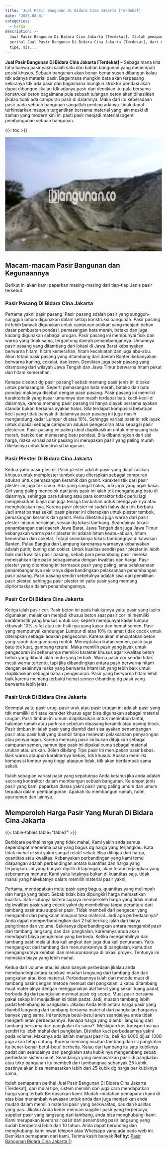 ```yaml
---
title: 'Jual Pasir Bangunan Di Bidara Cina Jakarta [Terdekat]'
date: '2025-08-01'
categories:
  - harga
description: >-
  Jual Pasir Bangunan Di Bidara Cina Jakarta [Terdekat]. Itulah pemaparan
  perihal Jual Pasir Bangunan Di Bidara Cina Jakarta [Terdekat], dari mulai
  tipe, sis...
---
```


**Jual Pasir Bangunan Di Bidara Cina Jakarta \[Terdekat\]** – Sebagaimana kita tahu bahwa pasir yakni salah satu dari bahan bangunan yang menempati posisi khusus. Sebuah bangunan akan benar-benar susah dibangun kalau tdk adanya material pasir. Bagaimana mungkin bata akan terpasang sekiranya tdk ada pasir dan bagaimana mungkin struktur pondasi akan dapat dibangun jikalau tdk adanya pasir dan demikian itu pula bersama konstruksi beton bagaimana pula sebuah tulangan beton akan dihasilkan jikalau tidak ada campuran pasir di dalamnya. Maka dari itu keberadaan pasir pada sebuah bangunan sangatlah penting adanya. tidak dapat terhindarkan maupun tergantikan bersama material yang lain meski di zaman yang modern kini ini pasti pasir menjadi material urgent pembangunan sebuah bangunan.

{{< toc >}}

![Jual Pasir Bangunan Di Bidara Cina Jakarta [Terdekat]](/images/jual-pasir-bangunan-14.png)

## Macam-macam Pasir Bangunan dan Kegunaannya

Berikut ini akan kami paparkan masing-masing dari tiap-tiap Jenis pasir tersebut.

### Pasir Pasang Di Bidara Cina Jakarta

Pertama yakni pasir pasang. Pasir pasang adalah pasir yang sungguh-sungguh umum digunakan dalam setiap konstruksi bangunan. Pasir pasang ini lebih banyak digunakan untuk campuran adukan yang menjadi bahan dasar pembuatan pondasi, pemasangan bata merah, batako dan juga kadang digunakan sebagai urugan. Pasir pasang ini mempunyai fisik dan warna yang tidak sama, tergantung daerah penambangannya. Umumnya pasir pasang yang ditambang dari lokasi di Jawa Barat kebanyakan berwarna hitam, hitam kemerahan, hitam kecoklatan dan juga abu-abu. Akan tetapi pasir pasang yang ditambang dari daerah Banten kebanyakan berwarna kuning, cokelat, dan krem. Demikian juga pasir pasang yang ditambang dari wilayah Jawa Tengah dan Jawa Timur berwarna hitam pekat dan hitam kemerahan.

Kenapa disebut dg pasir pasang? sebab memang pasir jenis ini dipakai untuk pemasangan. Seperti pemasangan bata merah, batako dan batu pondasi makanya disebut dengan pasir pasang. Pasir pasang ini memiliki karakteristik yang kasar umumnya dan masih terdapat batu kecil-kecil di dalamnya, karena memang pasir pasang ini hanya diayak bersama ayakan standar bukan bersama ayakan halus. Bila terdapat komposisi bebatuan kecil yang tidak banyak di dalamnya pasir pasang ini juga masih mengandung kadar Lumpur di atas 10%. Sehingga variasi pasir ini tdk layak untuk dipakai sebagai campuran adukan pengecoran atau sebagai pasir plesteran. Pasir pasang ini paling ideal diaplikasikan untuk memasang bata merah, batako dan memasang batu pondasi. Bila dibandingkan dari sisi harga, maka variasi pasir pasang ini merupakan pasir yang paling murah dikelasnya untuk konstruksi bangunan.

### Pasir Plester Di Bidara Cina Jakarta

Kedua yaitu pasir plester. Pasir plester adalah pasir yang diaplikasikan khusus untuk memplester tembok atau diterapkan sebagai campuran adukan untuk pemasangan keramik dan granit. karakteristik dari pasir plester ini juga tdk sama. Ada yang sangat halus, ada juga yang agak kasar. Ciri yang paling mencolok dari jenis pasir ini ialah tdk mengandung batu di dalamnya, sehingga para tukang atau para kontraktor tidak perlu lagi mengeluarkan biaya dan juga tenaga tambahan untuk mengayak nya atau menghaluskan nya. Karena pasir plester ini sudah halus dan tdk berbatu. Jadi amat pantas sekali pasir plester ini diterapkan untuk plester tembok, pemasangan keramik dan granit. Perlu diketahui juga warna dari pasir plester ini pun berlainan, sesuai dg lokasi tambang. Seandainya lokasi penambangan dari daerah Jawa Barat, Jawa Tengah dan juga Jawa Timur kebanyakan warna pasir plester ini adalah hitam keabu-abuan, hitam kemerahan dan cokelat. Tetapi seandainya lokasi tambangnya di kawasan Banten, Pulau Bangka dan Lampung karenanya warnanya kebanyakan adalah putih, kuning dan coklat. Untuk kualitas sendiri pasir plester ini lebih baik dari kwalitas pasir pasang, sebab para penambang pasir mereka memisahkan tipe pasir sebagaimana dengan kwalitas dan harga. Pasir plester yang ditambang ini termasuk pasir yang paling lama pelaksanaan penambangannya sekiranya diperbandingkan pelaksanaan penambangan pasir pasang. Pasir pasang sendiri sebetulnya adalah sisa dari pemilihan pasir plester, sehingga pasir plester ini yaitu pasir yang memang diprioritaskan dalam penambangannya.

### Pasir Cor Di Bidara Cina Jakarta

Ketiga ialah pasir cor. Pasir beton ini pada hakikatnya yaitu pasir yang lazim digunakan, melainkan menjadi khusus beton saat pasir cor ini memiliki karakteristik yang khusus untuk cor; seperti mempunyai kadar lumpur dibawah 10%, sifat atau ciri fisik nya yang kasar dan hemat semen. Pasir yang mempunyai kandungan Lumpur di atas 10% itu amat tidak cocok untuk diterapkan sebagai adukan pengecoran. Karena akan menciptakan beton yang rapuh dan gampang rontok. Menciptakan ikatan semen, pasir juga batu tdk kuat, gampang terurai. Maka memilih pasir yang layak untuk pengecoran ini seharusnya memiliki karakter khusus agar kwalitas beton beton yang dibuat ialah mutu yang terbaik. Warna pasir cor sendiri tidak mesti warna tertentu, tapi jika dibandingkan antara pasir berwarna hitam dengan selainnya maka yang berwarna hitam lah yang lebih baik untuk diaplikasikan sebagai bahan pengecoran. Pasir yang berwarna hitam lebih baik karena memang terbukti hemat semen dibanding dg pasir yang berwarna lebih jelas.

### Pasir Uruk Di Bidara Cina Jakarta

Keempat yaitu pasir urug. pasir uruk atau pasir urugan ini adalah pasir yang tdk memiliki ciri atau karakter khusus agar bisa digunakan sebagai material urugan. Pasir timbun ini umum diaplikasikan untuk menimbun lantai, halaman rumah atau parkiran sebelum dipasang keramik atau paving block. Pasir timbun ini ialah pasir yang diambil dari sisa ayakan penambangan pasir atau pasir kali yang diambil tanpa melewati pelaksanaan penyaringan atau penyaringan. Karena memang pasir ini bukan ditujukan sebagai campuran semen, namun tipe pasir ini dipakai cuma sebagai material urukan atau urukan. Boleh dibilang Tipe pasir ini merupakan pasir bebas. Baik warna ataupun karakternya bebas, tdk khusus. Apakah memiliki komposisi lumpur yang tinggi ataupun tidak, tdk akan berdampak sama sekali.

Itulah sebagian variasi pasir yang sepatutnya Anda ketahui jika anda adalah seorang kontraktor dalam membangun sebuah bangunan. Ke empat jenis pasir yang kami paparkan diatas yakni pasir yang paling umum dan umum terpakai dalam pembangunan. Apakah itu membangun rumah, hotel, apartemen dan lainnya.

## Memperoleh Harga Pasir Yang Murah Di Bidara Cina Jakarta

{{< table-tables table="table2" >}}

Berbicara perihal harga yang tidak mahal, Kami yakin anda semua sependapat menerima pasir yang bagus dg harga yang terjangkau. Kata tidak mahal di sini yakni sangat relatif sekali. Bisa ditinjau dari harga, quantitas atau kwalitas. Kebanyakan perbandingan yang kami temui dilapangan adalah perbandingan antara kuantitas dan harga yang terjangkau. Ini yang banyak dipilih di lapangan, akan tetapi terjangkau yang sebenarnya menurut Kami yaitu letaknya bukan di kuantitas saja. tidak mahal yang hakekatnya dalam memilih material pasir yakni;

Pertama, mendapatkan mutu pasir yang bagus, quantitas yang melimpah dan harga yang tepat. Sebab tidak bisa dipungkiri harga memastikan kualitas. Satu-satunya sistem supaya memperoleh harga yang tidak mahal dg kwalitas pasir yang cocok yakni dg membelinya tanpa perantara dari tambang pasir atau supplier pasir. Tidak membeli dari pengecer yang mengambil dari pangkalan maupun toko material. Jadi apa perbedaannya? Anda dapat memperbandingkan dari 2 hal berikut; ialah dari biaya pengiriman dan volume. Sekiranya diperbandingkan antara mengambil pasir dari tambang langsung dan dari pangkalan, karenanya anda akan mendapati biaya pengiriman yang berbeda. Ketika mengambilnya dari tambang pasti melalui dua kali angkut dan juga dua kali penurunan. Yaitu mengangkut dari tambang dan menurunkannya di pangkalan, kemudian mengangkutnya kembali dan menurunkannya di lokasi proyek. Tentunya ini memakan biaya yang lebih mahal.

Kedua dari volume atau isi akan banyak perbedaan jikalau anda membandingi antara kubikasi muatan langsung dari tambang dan dari pangkalan atau kios material. Perbedaannya ialah dari metode muat di tambang pasir dengan metode memuat dari pangkalan. Jikalau ditambang muat materialnya dengan menggunakan alat berat yang sekali tuang padat, berbeda dg dari pangkalan memuat pasir dg scope. Muat pasir bersama pakai sekop ini menjadikan isi tidak padat. Jadi, muatan tambang lebih padat ketimbang isi pangkalan. Jikalau Anda teliti antara harga pasir yang diambil langsung dari tambang bersama material dari pangkalan harganya banyak yang sama. Ini tentunya betul-betul aneh seandainya anda tidak mengerti letak perbedaannya. Kenapa harga yang diambil langsung dari tambang bersama dari pangkalan itu sama?. Meskipun kos transportasinya sendiri itu lebih mahal dari pangkalan. Disinilah kuci perbedaannya yakni pada volume. Makanya ada istilah menjual pasir itu, beli Rp 1.000 dijual 1000 juga akan tetap untung. Karena memang muatan tambang dan isi pangkalan itu benar-benar-betul-betul berbeda. Kalau dari tambang itu satu kubiknya padat dan seandainya dari pangkalan satu kubik nya mengembang sebab perbedaan sistem muat. Seandainya yang memasarkan pasir di pangkalan atau toko bangunan itu membeli dari tambangnya sebanyak 25 kubik, pastinya akan bisa memasarkan lebih dari 25 kubik dg harga per kubiknya sama.

Itulah pemaparan perihal Jual Pasir Bangunan Di Bidara Cina Jakarta \[Terdekat\], dari mulai tipe, sistem memilih dan juga cara mendapatkan harga yang terbaik Berdasarkan kami. Mudah-mudahan pemaparan kami di atas bisa menambah wawasan untuk anda dan juga menjadikan anda mudah dalam memilih material pasir yang berkwalitas, pas dan kualitas yang pas. Jikalau Anda keder mencari supplier pasir yang terpercaya, supplier pasir yang langsung dari tambang, anda bisa menghubungi kami. Kami merupakan leveransir pasir dari penambang pasir langsung yang sudah beroperasi lebih dari 10 tahun. Anda dapat berunding dan menghubungi kami lewat telepon atau Whatsapp yang ada pada web ini. Demikian pemaparan dari kami. Terima kasih banyak
**Ref by:** [Pasir Bangunan Bidara Cina Jakarta []](https://id.wikipedia.org/wiki/Pasir)

